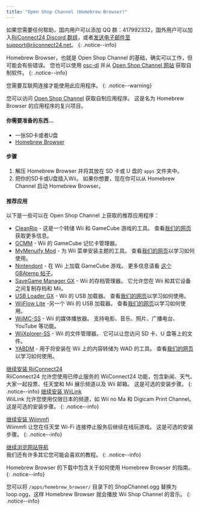 ```yaml
---
title: "Open Shop Channel (Homebrew Browser)"
---
```


如果您需要任何帮助，国内用户可以添加 QQ 群：417992332，国外用户可以加入[RiiConnect24 Discord 群组](https://discord.gg/osc)，或者[发送电子邮件至 support@riiconnect24.net](mailto:support@riiconnect24.net)。
{: .notice--info}

Homebrew Browser，也就是 Open Shop Channel 的基础，确实可以工作，但可能会有些错误。 您也可以使用 [osc-dl](https://github.com/dhtdht020/osc-dl/releases/latest) 并从 [Open Shop Channel 网站](https://oscwii.org/) 获取自制软件。
{: .notice--info}

您需要互联网连接才能使用此应用程序。
{: .notice--warning}

您可以访问 [Open Shop Channel](https://oscwii.org/) 获取自制应用程序。 这是名为 Homebrew Browser 的应用程序的复兴项目。

#### 你需要准备的东西…

- 一张SD卡或者U盘
- [Homebrew Browser](/assets/files/homebrew_browser_v0.3.9e.zip)

#### 步骤

1. 解压 Homebrew Browser 并将其放在 SD 卡或 U 盘的 `apps` 文件夹中。
2. 把你的SD卡或U盘插入Wii。 如果你想要，现在你可以从 Homebrew Channel 启动 Homebrew Browser。

#### 推荐应用

以下是一些可以在 Open Shop Channel 上获取的推荐应用程序：

- [CleanRip](https://oscwii.org/library/app/CleanRip) - 这是一个转储 Wii 和 GameCube 游戏的工具。 查看[我们的网页](dump-games)获取更多信息。
- [GCMM](https://oscwii.org/library/app/gcmm) - Wii 的 GameCube 记忆卡管理器。
- [MyMenuify Mod](https://oscwii.org/library/app/mymenuifymod) - 为 Wii 菜单安装主题的工具。 查看[我们的网页](themes)以学习如何使用。
- [Nintendont](https://oscwii.org/library/app/nintendont) - 在 Wii 上加载 GameCube 游戏。 更多信息请看 [这个 GBAtemp 帖子](https://gbatemp.net/threads/nintendont.349258/)。
- [SaveGame Manager GX](https://oscwii.org/library/app/savegame_manager_gx) - Wii 的存档管理器。 它允许您在 Wii 和其它设备之间复制存档和 Mii。
- [USB Loader GX](https://oscwii.org/library/app/usbloader_gx) - Wii 的 USB 加载器。 查看[我们的网页](usbloadergx)以学习如何使用。
- [WiiFlow Lite](https://oscwii.org/library/app/wiiflow) -另一个 Wii 的 USB 加载器。 查看[我们的网页](wiiflow)以学习如何使用。
- [WiiMC-SS](https://oscwii.org/library/app/wiimc-ss) - Wii 的媒体播放器。 支持电影、音乐、照片、广播电台、YouTube 等功能。
- [WiiXplorer-SS](https://oscwii.org/library/app/wiixplorer-ss) - Wii 的文件管理器。 它可以让您访问 SD 卡、U 盘等上的文件。
- [YABDM](https://oscwii.org/library/app/Yet-Another-BlueDump-Mod) - 用于将安装在 Wii 上的内容转储为 WAD 的工具。 查看[我们的网页](dump-wads)以学习如何使用。

[继续安装 RiiConnect24](riiconnect24)<br> RiiConnect24 允许您使用已停止服务的 WiiConnect24 功能，包含新闻、天气、大家一起投票、任天堂和 Mii 展示频道以及 Wii 邮箱。 这是可选的安装步骤。
{: .notice--info}
[继续安装 WiiLink](wiilink)<br> WiiLink 允许您使用仅限日本的频道，如 Wii no Ma 和 Digicam Print Channel。 这是可选的安装步骤。
{: .notice--info}

[继续安装 Wiimmfi](wiimmfi)<br> Wiimmfi 让您在任天堂 Wi-Fi 连接停止服务后继续在线玩游戏。 这是可选的安装步骤。
{: .notice--info}

[继续浏览网站导航](site-navigation)<br> 我们还有许多其它您可能会喜欢的教程。
{: .notice--info}

Homebrew Browser 的下载中包含关于如何使用 Homebrew Browser 的指南。
{: .notice--info}

您可以将 `/apps/homebrew_browser/` 目录下的 ShopChannel.ogg 替换为 loop.ogg，这样 Homebrew Browser 就会播放 Wii Shop Channel 的音乐。
{: .notice--info}
